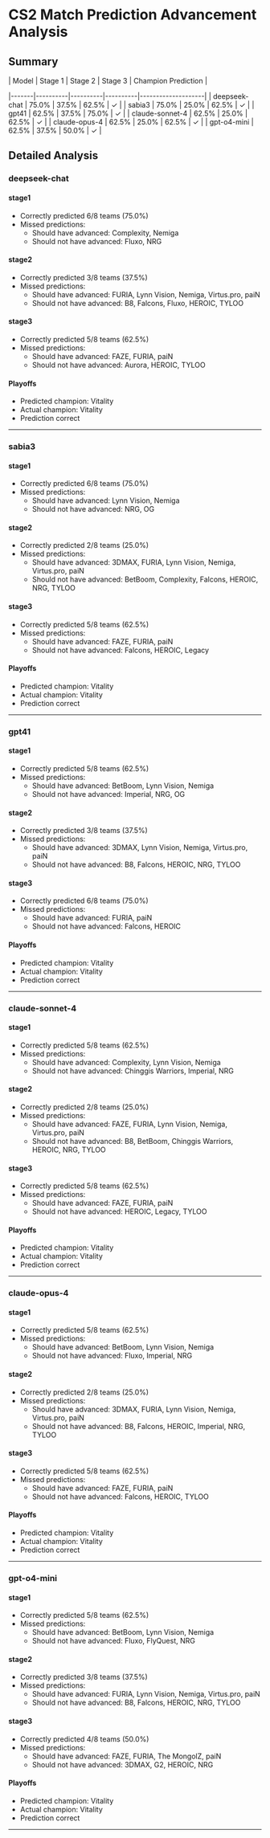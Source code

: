 # CS2 Match Prediction Advancement Analysis

## Summary

| Model | Stage 1 | Stage 2 | Stage 3 | Champion Prediction |

|-------|----------|----------|----------|--------------------|
| deepseek-chat | 75.0% | 37.5% | 62.5% | ✓ |
| sabia3 | 75.0% | 25.0% | 62.5% | ✓ |
| gpt41 | 62.5% | 37.5% | 75.0% | ✓ |
| claude-sonnet-4 | 62.5% | 25.0% | 62.5% | ✓ |
| claude-opus-4 | 62.5% | 25.0% | 62.5% | ✓ |
| gpt-o4-mini | 62.5% | 37.5% | 50.0% | ✓ |

## Detailed Analysis

### deepseek-chat

#### stage1

- Correctly predicted 6/8 teams (75.0%)
- Missed predictions:
  - Should have advanced: Complexity, Nemiga
  - Should not have advanced: Fluxo, NRG

#### stage2

- Correctly predicted 3/8 teams (37.5%)
- Missed predictions:
  - Should have advanced: FURIA, Lynn Vision, Nemiga, Virtus.pro, paiN
  - Should not have advanced: B8, Falcons, Fluxo, HEROIC, TYLOO

#### stage3

- Correctly predicted 5/8 teams (62.5%)
- Missed predictions:
  - Should have advanced: FAZE, FURIA, paiN
  - Should not have advanced: Aurora, HEROIC, TYLOO

#### Playoffs

- Predicted champion: Vitality
- Actual champion: Vitality
- Prediction correct

---

### sabia3

#### stage1

- Correctly predicted 6/8 teams (75.0%)
- Missed predictions:
  - Should have advanced: Lynn Vision, Nemiga
  - Should not have advanced: NRG, OG

#### stage2

- Correctly predicted 2/8 teams (25.0%)
- Missed predictions:
  - Should have advanced: 3DMAX, FURIA, Lynn Vision, Nemiga, Virtus.pro, paiN
  - Should not have advanced: BetBoom, Complexity, Falcons, HEROIC, NRG, TYLOO

#### stage3

- Correctly predicted 5/8 teams (62.5%)
- Missed predictions:
  - Should have advanced: FAZE, FURIA, paiN
  - Should not have advanced: Falcons, HEROIC, Legacy

#### Playoffs

- Predicted champion: Vitality
- Actual champion: Vitality
- Prediction correct

---

### gpt41

#### stage1

- Correctly predicted 5/8 teams (62.5%)
- Missed predictions:
  - Should have advanced: BetBoom, Lynn Vision, Nemiga
  - Should not have advanced: Imperial, NRG, OG

#### stage2

- Correctly predicted 3/8 teams (37.5%)
- Missed predictions:
  - Should have advanced: 3DMAX, Lynn Vision, Nemiga, Virtus.pro, paiN
  - Should not have advanced: B8, Falcons, HEROIC, NRG, TYLOO

#### stage3

- Correctly predicted 6/8 teams (75.0%)
- Missed predictions:
  - Should have advanced: FURIA, paiN
  - Should not have advanced: Falcons, HEROIC

#### Playoffs

- Predicted champion: Vitality
- Actual champion: Vitality
- Prediction correct

---

### claude-sonnet-4

#### stage1

- Correctly predicted 5/8 teams (62.5%)
- Missed predictions:
  - Should have advanced: Complexity, Lynn Vision, Nemiga
  - Should not have advanced: Chinggis Warriors, Imperial, NRG

#### stage2

- Correctly predicted 2/8 teams (25.0%)
- Missed predictions:
  - Should have advanced: FAZE, FURIA, Lynn Vision, Nemiga, Virtus.pro, paiN
  - Should not have advanced: B8, BetBoom, Chinggis Warriors, HEROIC, NRG, TYLOO

#### stage3

- Correctly predicted 5/8 teams (62.5%)
- Missed predictions:
  - Should have advanced: FAZE, FURIA, paiN
  - Should not have advanced: HEROIC, Legacy, TYLOO

#### Playoffs

- Predicted champion: Vitality
- Actual champion: Vitality
- Prediction correct

---

### claude-opus-4

#### stage1

- Correctly predicted 5/8 teams (62.5%)
- Missed predictions:
  - Should have advanced: BetBoom, Lynn Vision, Nemiga
  - Should not have advanced: Fluxo, Imperial, NRG

#### stage2

- Correctly predicted 2/8 teams (25.0%)
- Missed predictions:
  - Should have advanced: 3DMAX, FURIA, Lynn Vision, Nemiga, Virtus.pro, paiN
  - Should not have advanced: B8, Falcons, HEROIC, Imperial, NRG, TYLOO

#### stage3

- Correctly predicted 5/8 teams (62.5%)
- Missed predictions:
  - Should have advanced: FAZE, FURIA, paiN
  - Should not have advanced: Falcons, HEROIC, TYLOO

#### Playoffs

- Predicted champion: Vitality
- Actual champion: Vitality
- Prediction correct

---

### gpt-o4-mini

#### stage1

- Correctly predicted 5/8 teams (62.5%)
- Missed predictions:
  - Should have advanced: BetBoom, Lynn Vision, Nemiga
  - Should not have advanced: Fluxo, FlyQuest, NRG

#### stage2

- Correctly predicted 3/8 teams (37.5%)
- Missed predictions:
  - Should have advanced: FURIA, Lynn Vision, Nemiga, Virtus.pro, paiN
  - Should not have advanced: B8, Falcons, HEROIC, NRG, TYLOO

#### stage3

- Correctly predicted 4/8 teams (50.0%)
- Missed predictions:
  - Should have advanced: FAZE, FURIA, The MongolZ, paiN
  - Should not have advanced: 3DMAX, G2, HEROIC, NRG

#### Playoffs

- Predicted champion: Vitality
- Actual champion: Vitality
- Prediction correct

---
